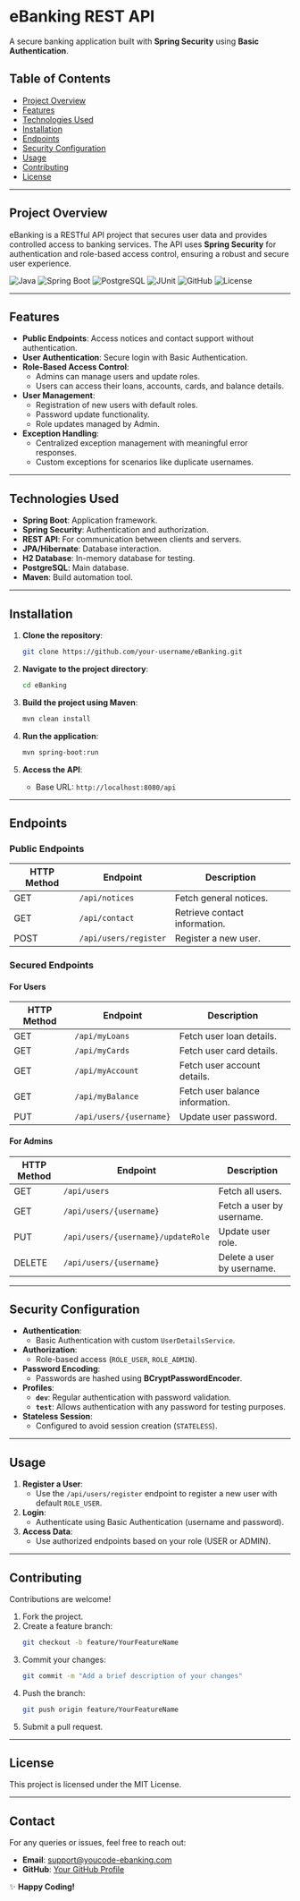 
# **eBanking REST API**
A secure banking application built with **Spring Security** using **Basic Authentication**.

## **Table of Contents**
- [Project Overview](#project-overview)
- [Features](#features)
- [Technologies Used](#technologies-used)
- [Installation](#installation)
- [Endpoints](#endpoints)
- [Security Configuration](#security-configuration)
- [Usage](#usage)
- [Contributing](#contributing)
- [License](#license)

---

## **Project Overview**
eBanking is a RESTful API project that secures user data and provides controlled access to banking services. The API uses **Spring Security** for authentication and role-based access control, ensuring a robust and secure user experience.

![Java](https://img.shields.io/badge/Java-ED8B00?style=for-the-badge&logo=java&logoColor=white)
![Spring Boot](https://img.shields.io/badge/Spring%20Boot-6DB33F?style=for-the-badge&logo=spring-boot&logoColor=white)
![PostgreSQL](https://img.shields.io/badge/PostgreSQL-336791?style=for-the-badge&logo=postgresql&logoColor=white)
![JUnit](https://img.shields.io/badge/JUnit-25A162?style=for-the-badge&logo=junit5&logoColor=white)
![GitHub](https://img.shields.io/badge/GitHub-181717?style=for-the-badge&logo=github&logoColor=white)
![License](https://img.shields.io/badge/License-MIT-blue?style=for-the-badge)

---

## **Features**
- **Public Endpoints**: Access notices and contact support without authentication.
- **User Authentication**: Secure login with Basic Authentication.
- **Role-Based Access Control**:
    - Admins can manage users and update roles.
    - Users can access their loans, accounts, cards, and balance details.
- **User Management**:
    - Registration of new users with default roles.
    - Password update functionality.
    - Role updates managed by Admin.
- **Exception Handling**:
    - Centralized exception management with meaningful error responses.
    - Custom exceptions for scenarios like duplicate usernames.

---

## **Technologies Used**
- **Spring Boot**: Application framework.
- **Spring Security**: Authentication and authorization.
- **REST API**: For communication between clients and servers.
- **JPA/Hibernate**: Database interaction.
- **H2 Database**: In-memory database for testing.
- **PostgreSQL**: Main database.
- **Maven**: Build automation tool.

---

## **Installation**

1. **Clone the repository**:
   ```bash
   git clone https://github.com/your-username/eBanking.git
   ```

2. **Navigate to the project directory**:
   ```bash
   cd eBanking
   ```

3. **Build the project using Maven**:
   ```bash
   mvn clean install
   ```

4. **Run the application**:
   ```bash
   mvn spring-boot:run
   ```

5. **Access the API**:
    - Base URL: `http://localhost:8080/api`

---

## **Endpoints**

### **Public Endpoints**
| HTTP Method | Endpoint          | Description                    |
|-------------|-------------------|--------------------------------|
| GET         | `/api/notices`    | Fetch general notices.         |
| GET         | `/api/contact`    | Retrieve contact information.  |
| POST        | `/api/users/register` | Register a new user.         |

### **Secured Endpoints**
#### **For Users**
| HTTP Method | Endpoint          | Description                          |
|-------------|-------------------|--------------------------------------|
| GET         | `/api/myLoans`    | Fetch user loan details.             |
| GET         | `/api/myCards`    | Fetch user card details.             |
| GET         | `/api/myAccount`  | Fetch user account details.          |
| GET         | `/api/myBalance`  | Fetch user balance information.      |
| PUT         | `/api/users/{username}` | Update user password.          |

#### **For Admins**
| HTTP Method | Endpoint                  | Description                         |
|-------------|---------------------------|-------------------------------------|
| GET         | `/api/users`              | Fetch all users.                    |
| GET         | `/api/users/{username}`   | Fetch a user by username.           |
| PUT         | `/api/users/{username}/updateRole` | Update user role.             |
| DELETE      | `/api/users/{username}`   | Delete a user by username.          |

---

## **Security Configuration**
- **Authentication**:
    - Basic Authentication with custom `UserDetailsService`.
- **Authorization**:
    - Role-based access (`ROLE_USER`, `ROLE_ADMIN`).
- **Password Encoding**:
    - Passwords are hashed using **BCryptPasswordEncoder**.
- **Profiles**:
    - **`dev`**: Regular authentication with password validation.
    - **`test`**: Allows authentication with any password for testing purposes.
- **Stateless Session**:
    - Configured to avoid session creation (`STATELESS`).

---

## **Usage**
1. **Register a User**:
    - Use the `/api/users/register` endpoint to register a new user with default `ROLE_USER`.
2. **Login**:
    - Authenticate using Basic Authentication (username and password).
3. **Access Data**:
    - Use authorized endpoints based on your role (USER or ADMIN).

---

## **Contributing**
Contributions are welcome!
1. Fork the project.
2. Create a feature branch:
   ```bash
   git checkout -b feature/YourFeatureName
   ```
3. Commit your changes:
   ```bash
   git commit -m "Add a brief description of your changes"
   ```
4. Push the branch:
   ```bash
   git push origin feature/YourFeatureName
   ```
5. Submit a pull request.

---

## **License**
This project is licensed under the MIT License.

---

## **Contact**
For any queries or issues, feel free to reach out:
- **Email**: support@youcode-ebanking.com
- **GitHub**: [Your GitHub Profile](https://github.com/your-username)

✨ **Happy Coding!**
